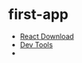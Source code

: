 # first-app

 * [React Download](https://github.com/Reactjs-Facebook/Udemy-React.git)
 * [Dev Tools](https://facebook.github.io/react/blog/2015/09/02/new-react-developer-tools.html)
 * []()
